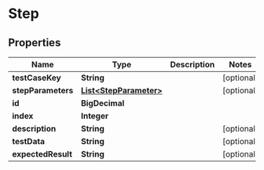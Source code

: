 # Step

## Properties

| Name               | Type                                              | Description | Notes      |
|--------------------|---------------------------------------------------|-------------|------------|
| **testCaseKey**    | **String**                                        |             | [optional] |
| **stepParameters** | [**List&lt;StepParameter&gt;**](StepParameter.md) |             | [optional] |
| **id**             | **BigDecimal**                                    |             |            |
| **index**          | **Integer**                                       |             |            |
| **description**    | **String**                                        |             | [optional] |
| **testData**       | **String**                                        |             | [optional] |
| **expectedResult** | **String**                                        |             | [optional] |




